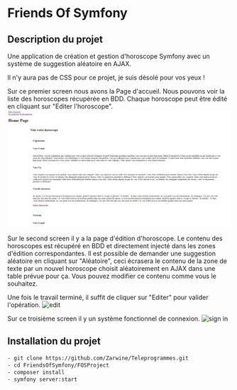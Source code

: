 # Friends Of Symfony

## Description du projet 

Une application de création et gestion d'horoscope Symfony avec un système de suggestion aléatoire en AJAX.

Il n'y aura pas de CSS pour ce projet, je suis désolé pour vos yeux ! 

Sur ce premier screen nous avons la Page d'accueil.
Nous pouvons voir la liste des horoscopes récupérée en BDD. Chaque horoscope peut être édité en cliquant sur "Editer l'horoscope".
<img src="https://github.com/Zarwine/Teleprogrammes/blob/main/FriendsOfSymfony/FOSProject/demo/horoscope_home.jpg?raw=true" alt="home"/>

Sur le second screen il y a la page d'édition d'horoscope. Le contenu des horoscopes est récupéré en BDD et directement injecté dans les zones d'édition correspondantes. Il est possible de demander une suggestion aléatoire en cliquant sur "Aléatoire", ceci écrasera le contenu de la zone de texte par un nouvel horoscope choisit aléatoirement en AJAX dans une table prévue pour ça. Vous pouvez modifier ce contenu comme vous le souhaitez.

Une fois le travail terminé, il suffit de cliquer sur "Editer" pour valider l'opération.
<img src="https://github.com/Zarwine/Teleprogrammes/tree/main/FriendsOfSymfony/FOSProject/demo/horoscope_edit.jpg?raw=true" alt="edit"/>

Sur ce troisième screen il y un système fonctionnel de connexion.
<img src="https://github.com/Zarwine/Teleprogrammes/tree/main/FriendsOfSymfony/FOSProject/demo/horoscope_signin.jpg?raw=true" alt="sign in"/>

## Installation du projet
```
- git clone https://github.com/Zarwine/Teleprogrammes.git
- cd FriendsOfSymfony/FOSProject
- composer install
- symfony server:start
```